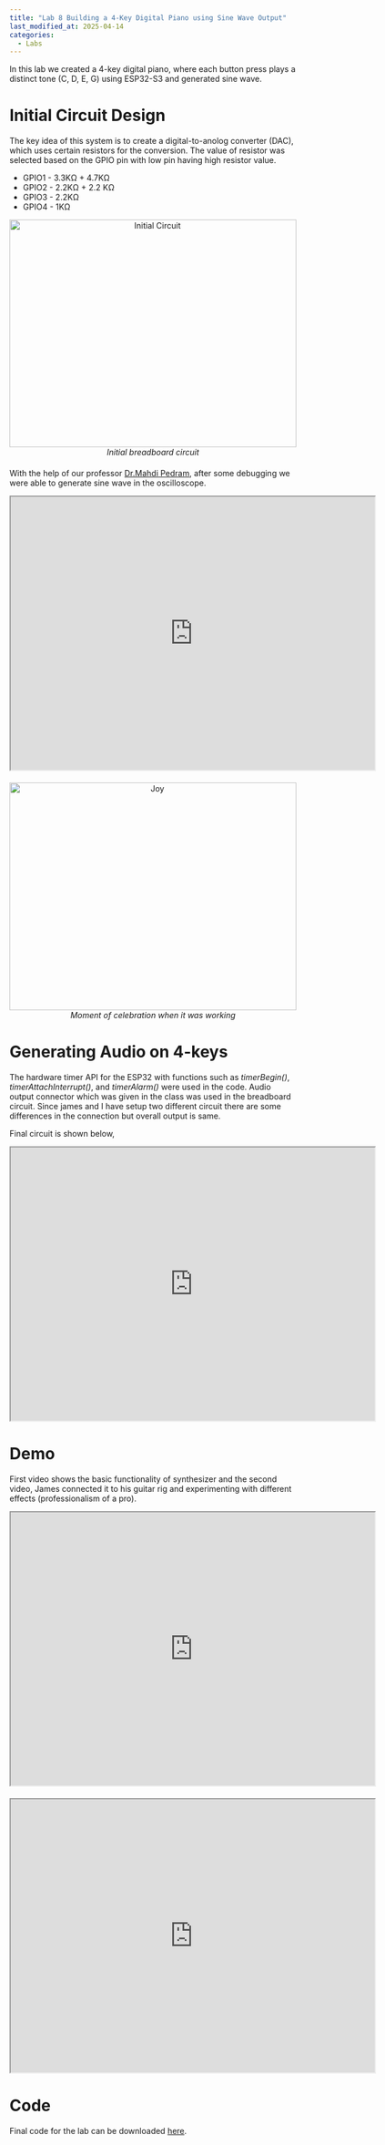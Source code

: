 ```yaml
---
title: "Lab 8 Building a 4-Key Digital Piano using Sine Wave Output"
last_modified_at: 2025-04-14
categories:
  - Labs
---
```

In this lab we created a 4-key digital piano, where each button press plays a distinct tone (C, D, E, G) using ESP32-S3 and generated sine wave.

# Initial Circuit Design
The key idea of this system is to create a digital-to-anolog converter (DAC), which uses certain resistors for the conversion. The value of resistor was selected based on the GPIO pin with low pin having high resistor value.
- GPIO1 - 3.3KΩ + 4.7KΩ
- GPIO2 - 2.2KΩ + 2.2 KΩ
- GPIO3 - 2.2KΩ 
- GPIO4 - 1KΩ

<figure style="text-align: center; width: 100%; max-width: 600px; margin: auto 0 20px auto;">
  <img src="/csce5612/assets/lab_8/Initial circuit.png" alt="Initial Circuit" style="width: 100%; height: 400px; display: block; margin-bottom: 0;">
  <figcaption style="display: block; text-align: center; font-style: italic; margin-top: 6px; margin: 0 auto; margin-bottom: 20px;">
    Initial breadboard circuit
  </figcaption>
</figure>

With the help of our professor [Dr.Mahdi Pedram](https://engineering.unt.edu/people/mahdi-pedram.html), after some debugging we were able to generate sine wave in the oscilloscope.

<figure style="text-align: center; width: 100%; max-width: 600px; margin: auto 0 20px auto;">
  <iframe src="https://drive.google.com/file/d/1riG4CtuYjEOjsrkqwfTHLA52w8jrycXp/preview" width="640" height="480" allow="autoplay"></iframe>
</figure>

<figure style="text-align: center; width: 100%; max-width: 600px; margin: auto 0 20px auto;">
  <img src="/csce5612/assets/lab_8/celebration.png" alt="Joy" style="width: 100%; height: 400px; display: block; margin-bottom: 0;">
  <figcaption style="display: block; text-align: center; font-style: italic; margin-top: 6px; margin: 0 auto; margin-bottom: 20px;">
    Moment of celebration when it was working
  </figcaption>
</figure>

# Generating Audio on 4-keys
The hardware timer API for the ESP32 with functions such as *timerBegin()*, *timerAttachInterrupt()*, and *timerAlarm()*  were used in the code.
Audio output connector which was given in the class was used in the breadboard circuit. Since james and I have setup two different circuit there are some differences in the connection but overall output is same.

Final circuit is shown below,

<figure style="text-align: center; width: 100%; max-width: 600px; margin: auto 0 20px auto;">
  <iframe src="https://drive.google.com/file/d/1Amm63gyy6UvQYUVHNjG8NTaXjgwxldH5/preview" width="640" height="480" allow="autoplay"></iframe>
</figure>

# Demo

First video shows the basic functionality of synthesizer and the second video, James connected it to his guitar rig and experimenting with different effects (professionalism of a pro).

<figure style="text-align: center; width: 100%; max-width: 600px; margin: auto 0 20px auto;">
  <iframe src="https://drive.google.com/file/d/1WJkRmFd15Es8C28Vx0d0dxTKINHqIEm-/preview" width="640" height="480" allow="autoplay"></iframe>
</figure>

<figure style="text-align: center; width: 100%; max-width: 600px; margin: auto 0 20px auto;">
  <iframe src="https://drive.google.com/file/d/1yDbbiGD8KEFLJy7Sxblcs2Dm8FcD6nMq/preview" width="640" height="480" allow="autoplay"></iframe>
</figure>

# Code
Final code for the lab can be downloaded [here](https://drive.google.com/file/d/1iuPnKuLJRG_KTmKH8vOBE_P_kOaYr9hf/view?usp=drive_link).
